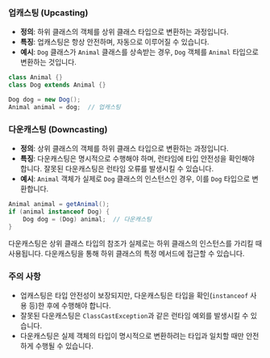 ### 업캐스팅 (Upcasting)

- **정의**: 하위 클래스의 객체를 상위 클래스 타입으로 변환하는 과정입니다.
- **특징**: 업캐스팅은 항상 안전하며, 자동으로 이루어질 수 있습니다.
- **예시**: `Dog` 클래스가 `Animal` 클래스를 상속받는 경우, `Dog` 객체를 `Animal` 타입으로 변환하는 것입니다.

```java
class Animal {}
class Dog extends Animal {}

Dog dog = new Dog();
Animal animal = dog;  // 업캐스팅


```


### 다운캐스팅 (Downcasting)

- **정의**: 상위 클래스의 객체를 하위 클래스 타입으로 변환하는 과정입니다.
- **특징**: 다운캐스팅은 명시적으로 수행해야 하며, 런타임에 타입 안전성을 확인해야 합니다. 잘못된 다운캐스팅은 런타임 오류를 발생시킬 수 있습니다.
- **예시**: `Animal` 객체가 실제로 `Dog` 클래스의 인스턴스인 경우, 이를 `Dog` 타입으로 변환합니다.

```java
Animal animal = getAnimal();
if (animal instanceof Dog) {
    Dog dog = (Dog) animal;  // 다운캐스팅
}


```

다운캐스팅은 상위 클래스 타입의 참조가 실제로는 하위 클래스의 인스턴스를 가리킬 때 사용됩니다. 다운캐스팅을 통해 하위 클래스의 특정 메서드에 접근할 수 있습니다.

### 주의 사항

- 업캐스팅은 타입 안전성이 보장되지만, 다운캐스팅은 타입을 확인(`instanceof` 사용 등)한 후에 수행해야 합니다.
- 잘못된 다운캐스팅은 `ClassCastException`과 같은 런타임 예외를 발생시킬 수 있습니다.
- 다운캐스팅은 실제 객체의 타입이 명시적으로 변환하려는 타입과 일치할 때만 안전하게 수행될 수 있습니다.